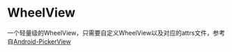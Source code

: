 # WheelView
一个轻量级的WheelView，只需要自定义WheelView以及对应的attrs文件，参考自[Android-PickerView](https://github.com/saiwu-bigkoo/Android-PickerView)
